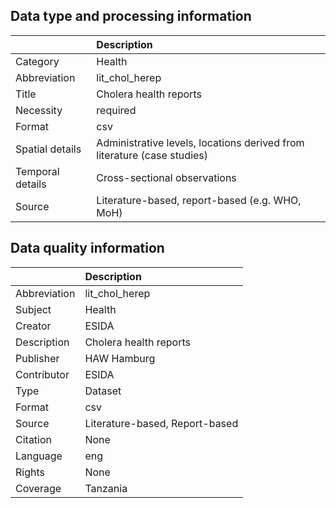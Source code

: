 ## Data type and processing information 

|                  | Description                                                             |
|:-----------------|:------------------------------------------------------------------------|
| Category         | Health                                                                  |
| Abbreviation     | lit_chol_herep                                                          |
| Title            | Cholera health reports                                                  |
| Necessity        | required                                                                |
| Format           | csv                                                                     |
| Spatial details  | Administrative levels, locations derived from literature (case studies) |
| Temporal details | Cross-sectional observations                                            |
| Source           | Literature-based, report-based (e.g. WHO, MoH)                          |

## Data quality information 

|              | Description                    |
|:-------------|:-------------------------------|
| Abbreviation | lit_chol_herep                 |
| Subject      | Health                         |
| Creator      | ESIDA                          |
| Description  | Cholera health reports         |
| Publisher    | HAW Hamburg                    |
| Contributor  | ESIDA                          |
| Type         | Dataset                        |
| Format       | csv                            |
| Source       | Literature-based, Report-based |
| Citation     | None                           |
| Language     | eng                            |
| Rights       | None                           |
| Coverage     | Tanzania                       |